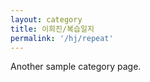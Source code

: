 ```yaml
---
layout: category
title: 이희진/복습일지
permalink: '/hj/repeat'
---
```


Another sample category page.